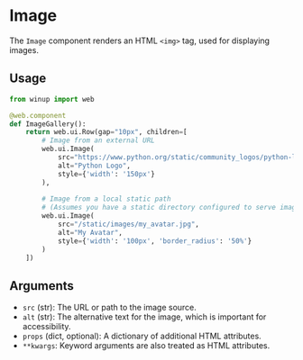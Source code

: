 # Image

The `Image` component renders an HTML `<img>` tag, used for displaying images.

## Usage

```python
from winup import web

@web.component
def ImageGallery():
    return web.ui.Row(gap="10px", children=[
        # Image from an external URL
        web.ui.Image(
            src="https://www.python.org/static/community_logos/python-logo-master-v3-TM.png",
            alt="Python Logo",
            style={'width': '150px'}
        ),
        
        # Image from a local static path
        # (Assumes you have a static directory configured to serve images)
        web.ui.Image(
            src="/static/images/my_avatar.jpg",
            alt="My Avatar",
            style={'width': '100px', 'border_radius': '50%'}
        )
    ])
```

## Arguments
- `src` (str): The URL or path to the image source.
- `alt` (str): The alternative text for the image, which is important for accessibility.
- `props` (dict, optional): A dictionary of additional HTML attributes.
- `**kwargs`: Keyword arguments are also treated as HTML attributes. 